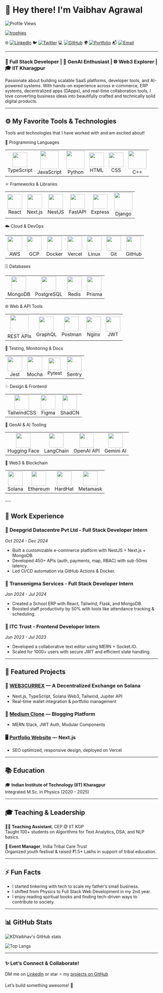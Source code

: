 # 👋 Hey there! I'm Vaibhav Agrawal

![Profile Views](https://komarev.com/ghpvc/?username=KDVaibhav&color=blue)

<p align="left">
  <a href="https://github.com/ryo-ma/github-profile-trophy">
    <img src="https://github-profile-trophy.vercel.app/?username=KDVaibhav&theme=onedark" alt="trophies" />
  </a>
</p>


🌐 [![LinkedIn](https://img.shields.io/badge/LinkedIn-0077B5?style=for-the-badge&logo=linkedin&logoColor=white)](https://www.linkedin.com/in/vaibhav-agrawal-9a77681b8)
🐦 [![Twitter](https://img.shields.io/badge/Twitter-1DA1F2?style=for-the-badge&logo=twitter&logoColor=white)](https://x.com/Vaibhav48955024)
💻 [![GitHub](https://img.shields.io/badge/GitHub-181717?style=for-the-badge&logo=github&logoColor=white)](https://github.com/KDVaibhav)
🌍 [![Portfolio](https://img.shields.io/badge/Portfolio-orange?style=for-the-badge&logo=portfolio&logoColor=white)](https://vaibhav-portfolio-ashen.vercel.app/)
📬 [![Email](https://img.shields.io/badge/Email-va21032002@gmail.com-D14836?style=for-the-badge&logo=gmail&logoColor=white)](mailto:va21032002@gmail.com)


---

### 🚀 Full Stack Developer | 🧠 GenAI Enthusiast | 🌐 Web3 Explorer | 🎓 IIT Kharagpur

Passionate about building scalable SaaS platforms, developer tools, and AI-powered systems. With hands-on experience across e-commerce, ERP systems, decentralized apps (DApps), and real-time collaboration tools, I love converting business ideas into beautifully crafted and technically solid digital products.

---

## ⚙️ My Favorite Tools & Technologies
Tools and technologies that I have worked with and am excited about!

🧠 Programming Languages
<table> <tr>  <td align="center"><img src="https://skillicons.dev/icons?i=typescript" width="48" /><br>TypeScript</td><td align="center"><img src="https://techstack-generator.vercel.app/js-icon.svg" width="60" /><br>JavaScript</td> <td align="center"><img src="https://techstack-generator.vercel.app/python-icon.svg" width="60" /><br>Python</td>  <td align="center"><img src="https://skillicons.dev/icons?i=html" width="48" /><br>HTML</td> <td align="center"><img src="https://skillicons.dev/icons?i=css" width="48" /><br>CSS</td> <td align="center"><img src="https://techstack-generator.vercel.app/cpp-icon.svg" width="60" /><br>C++</td></tr> </table>
⚛️ Frameworks & Libraries
<table> <tr> <td align="center"><img src="https://skillicons.dev/icons?i=react" width="48" /><br>React</td> <td align="center"><img src="https://skillicons.dev/icons?i=nextjs" width="48" /><br>Next.js</td> <td align="center"><img src="https://skillicons.dev/icons?i=nestjs" width="48" /><br>NestJS</td> <td align="center"><img src="https://skillicons.dev/icons?i=fastapi" width="48" /><br>FastAPI</td> <td align="center"><img src="https://skillicons.dev/icons?i=express" width="48" /><br>Express</td> <td align="center"><img src="https://techstack-generator.vercel.app/django-icon.svg" width="60" /><br>Django</td> </tr> </table>
☁️ Cloud & DevOps
<table> <tr> <td align="center"><img src="https://skillicons.dev/icons?i=aws" width="48" /><br>AWS</td> <td align="center"><img src="https://skillicons.dev/icons?i=gcp" width="48" /><br>GCP</td> <td align="center"><img src="https://skillicons.dev/icons?i=docker" width="48" /><br>Docker</td> <td align="center"><img src="https://skillicons.dev/icons?i=vercel" width="48" /><br>Vercel</td> <td align="center"><img src="https://skillicons.dev/icons?i=linux" width="48" /><br>Linux</td> <td align="center"><img src="https://skillicons.dev/icons?i=git" width="48" /><br>Git</td> <td align="center"><img src="https://skillicons.dev/icons?i=github" width="48" /><br>GitHub</td> </tr> </table>
🗄️ Databases
<table> <tr> <td align="center"><img src="https://skillicons.dev/icons?i=mongodb" width="48" /><br>MongoDB</td> <td align="center"><img src="https://skillicons.dev/icons?i=postgres" width="48" /><br>PostgreSQL</td> <td align="center"><img src="https://skillicons.dev/icons?i=redis" width="48" /><br>Redis</td> <td align="center"><img src="https://skillicons.dev/icons?i=prisma" width="48" /><br>Prisma</td> </tr> </table>
🌐 Web & API Tools
<table> <tr> <td align="center"><img src="https://techstack-generator.vercel.app/restapi-icon.svg" width="60" /><br>REST APIs</td> <td align="center"><img src="https://skillicons.dev/icons?i=graphql" width="48" /><br>GraphQL</td> <td align="center"><img src="https://skillicons.dev/icons?i=postman" width="48" /><br>Postman</td> <td align="center"><img src="https://skillicons.dev/icons?i=nginx" width="48" /><br>Nginx</td> <td align="center"><img src="https://img.icons8.com/?size=100&id=rHpveptSuwDz&format=png&color=000000" width="48" /><br>JWT</td> </tr> </table>
🧪 Testing, Monitoring & Docs
<table> <tr><td align="center"><img src="https://img.icons8.com/?size=100&id=bp24DwGXJDyT&format=png&color=000000" width="48" /><br>Jest</td>  <td align="center"><img src="https://img.icons8.com/?size=100&id=TMntsbmYIeTi&format=png&color=000000" width="48" /><br>Mocha</td><td align="center"><img src="https://bruhin.software/img/logos/pytest.svg" width="40" /><br>Pytest</td> <td align="center"><img src="https://skillicons.dev/icons?i=sentry" width="48" /><br>Sentry</td></tr> </table>
✨ Design & Frontend
<table> <tr> <td align="center"><img src="https://skillicons.dev/icons?i=tailwind" width="48" /><br>TailwindCSS</td><td align="center"><img src="https://skillicons.dev/icons?i=figma" width="48" /><br>Figma</td>
<td align="center"><img src="https://avatars.githubusercontent.com/u/139895814?s=280&v=4" width="48" /><br>ShadCN</td></tr> </table>
🤖 GenAI & AI Tooling
<table> <tr> <td align="center"><img src="https://uxwing.com/wp-content/themes/uxwing/download/brands-and-social-media/huggingface-icon.svg" width="48" /><br>Hugging Face</td> <td align="center"><img src="https://registry.npmmirror.com/@lobehub/icons-static-png/latest/files/dark/langchain-color.png" width="48" /><br>LangChain</td> <td align="center"><img src="https://img.icons8.com/?size=100&id=TUk7vxvtu6hX&format=png&color=000000" width="48" /><br>OpenAI API</td> <td align="center"><img src="https://uxwing.com/wp-content/themes/uxwing/download/brands-and-social-media/google-gemini-icon.png" width="48" /><br>Gemini AI</td> </tr> </table>
🧬 Web3 & Blockchain
<table> <tr> <td align="center"><img src="https://uxwing.com/wp-content/themes/uxwing/download/brands-and-social-media/solana-sol-icon.png" width="48" /><br>Solana</td> <td align="center"><img src="https://uxwing.com/wp-content/themes/uxwing/download/brands-and-social-media/ethereum-eth-icon.png" width="48" /><br>Ethereum</td> <td align="center"><img src="https://uxwing.com/wp-content/themes/uxwing/download/tools-equipment-construction/hardhat-icon.png" width="48" /><br>HardHat</td> <td align="center"><img src="https://uxwing.com/wp-content/themes/uxwing/download/brands-and-social-media/metamask-icon.png" width="48" /><br>Metamask</td> </tr> </table>
---

## 💼 Work Experience

### 🔧 **Deepgrid Datacentre Pvt Ltd** - Full Stack Developer Intern  
*Oct 2024 - Dec 2024*

- Built a customizable e-commerce platform with NestJS + Next.js + MongoDB.
- Developed 450+ APIs (auth, payments, map, RBAC) with sub-50ms latency.
- Led CI/CD automation via GitHub Actions & Docker.

### 🏫 **Transenigma Services** - Full Stack Developer Intern  
*Jan 2024 - Jul 2024*

- Created a School ERP with React, Tailwind, Flask, and MongoDB.
- Boosted staff productivity by 50% with tools like attendance tracking & scheduling.

### 📝 **ITC Trust** - Frontend Developer Intern  
*Jun 2023 - Jul 2023*

- Developed a collaborative text editor using MERN + Socket.IO.
- Scaled for 1000+ users with secure JWT and efficient state handling.

---

## 🌟 Featured Projects

### 🔁 [**WEB3CURREX**](https://github.com/KDVaibhav/WEB3CURREX) — A Decentralized Exchange on Solana  
- Next.js, TypeScript, Solana Web3, Tailwind, Jupiter API  
- Real-time wallet integration & portfolio management

### 📰 [**Medium Clone**](https://github.com/KDVaibhav/medium_blog) — Blogging Platform  
- MERN Stack, JWT Auth, Modular Components  

### 🖥️ [**Portfolio Website**](https://github.com/KDVaibhav/Vaibhav-Portfolio) — Next.js  
- SEO optimized, responsive design, deployed on Vercel

---

## 📚 Education

🎓 **Indian Institute of Technology (IIT) Kharagpur**  
Integrated M.Sc. in Physics (2020 - 2025)

---

## 🎓 Teaching & Leadership

👨‍🏫 **Teaching Assistant**, CEP @ IIT KGP  
Taught 100+ students on Algorithms for Text Analytics, DSA, and NLP basics.

🎪 **Event Manager**, India Tribal Care Trust  
Organized youth festival & raised ₹1.5+ Lakhs in support of tribal education.

---

## ⚡ Fun Facts

- I started tinkering with tech to scale my father’s small business.
- I shifted from Physics to Full Stack Web Development in my 2nd year.
- I enjoy reading spiritual books and finding tech-driven ways to contribute to society.

---

## 📊 GitHub Stats

![KDVaibhav's GitHub stats](https://github-readme-stats.vercel.app/api?username=KDVaibhav&show_icons=true&theme=radical)

![Top Langs](https://github-readme-stats.vercel.app/api/top-langs/?username=KDVaibhav&layout=compact)

---

### ✨ Let’s Connect & Collaborate!
DM me on [LinkedIn](https://www.linkedin.com/in/vaibhav-agrawal-9a77681b8) or star ⭐ my [projects on GitHub](https://github.com/KDVaibhav)

Let’s build something awesome! 🚀
